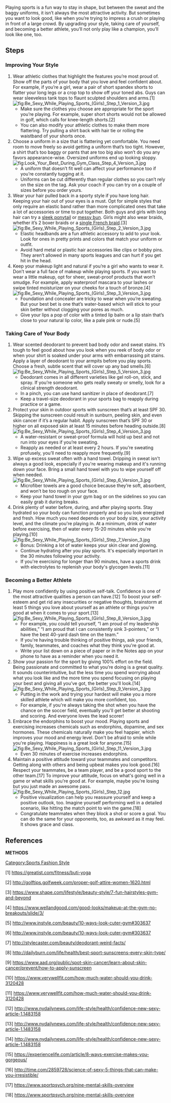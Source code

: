 Playing sports is a fun way to stay in shape, but between the sweat and
the baggy uniforms, it isn’t always the most attractive activity. But
sometimes you want to look good, like when you’re trying to impress a
crush or playing in front of a large crowd. By upgrading your style,
taking care of yourself, and becoming a better athlete, you’ll not only
play like a champion, you’ll look like one, too.

## Steps

### Improving Your Style

1.  Wear athletic clothes that highlight the features you’re most proud
    of. Show off the parts of your body that you love and feel confident
    about. For example, if you’re a girl, wear a pair of short spandex
    shorts to flatter your long legs or a crop top to show off your
    toned abs. Guys can wear sleeveless tank tops to flaunt sculpted
    shoulders and
    arms.[1]![](Be_Sexy_While_Playing_Sports_(Girls)_Step_1_Version_3.jpg "fig:Be_Sexy_While_Playing_Sports_(Girls)_Step_1_Version_3.jpg")
    -   Make sure the clothes you choose are appropriate for the sport
        you’re playing. For example, super short shorts would not be
        allowed in golf, which calls for knee-length shorts.[2]
    -   You can also modify your athletic clothes to make them more
        flattering. Try pulling a shirt back with hair tie or rolling
        the waistband of your shorts once.
2.  Choose a uniform in a size that is flattering yet comfortable. You
    need room to move freely so avoid getting a uniform that’s too
    tight. However, a shirt that’s too baggy or pants that are too big
    also won’t do you any favors appearance-wise. Oversized uniforms end
    up looking
    sloppy.![](Look_Your_Best_During_Gym_Class_Step_4_Version_3.jpg "fig:Look_Your_Best_During_Gym_Class_Step_4_Version_3.jpg")
    -   A uniform that doesn’t fit well can affect your performance too
        if you’re constantly tugging at it.
    -   Uniforms can be cut differently than regular clothes so you
        can’t rely on the size on the tag. Ask your coach if you can try
        on a couple of sizes before you order yours.
3.  Wear your hair pulled back in a sporty style if you have long hair.
    Keeping your hair out of your eyes is a must. Opt for simple styles
    that only require an elastic band rather than more complicated ones
    that take a lot of accessories or time to put together. Both guys
    and girls with long hair can try a [sleek
    ponytail](Make_a_High_Ponytail "wikilink") or [messy
    bun](Make_a_Messy_Bun "wikilink"). Girls might also wear braids,
    whether it’s 2 boxer braids or a [single French
    braid](French_Braid "wikilink").[3]![](Be_Sexy_While_Playing_Sports_(Girls)_Step_2_Version_3.jpg "fig:Be_Sexy_While_Playing_Sports_(Girls)_Step_2_Version_3.jpg")
    -   Elastic headbands are a fun athletic accessory to add to your
        look. Look for ones in pretty prints and colors that match your
        uniform or outfit.
    -   Avoid hard metal or plastic hair accessories like clips or bobby
        pins. They aren’t allowed in many sports leagues and can hurt if
        you get hit in the head.
4.  Keep your makeup light and natural if you’re a girl who wants to
    wear it. Don’t wear a full face of makeup while playing sports. If
    you want to wear a little makeup, opt for sheer, sweat-proof
    products that won’t smudge. For example, apply waterproof mascara to
    your lashes or swipe tinted moisturizer on your cheeks for a touch
    of
    bronze.[4]![](Be_Sexy_While_Playing_Sports_(Girls)_Step_3_Version_3.jpg "fig:Be_Sexy_While_Playing_Sports_(Girls)_Step_3_Version_3.jpg")
    -   Foundation and concealer are tricky to wear when you’re
        sweating. But your best bet is one that’s water-based which will
        stick to your skin better without clogging your pores as much.
    -   Give your lips a pop of color with a tinted lip balm or a lip
        stain that’s close to your natural lip color, like a pale pink
        or nude.[5]

### Taking Care of Your Body

1.  Wear scented deodorant to prevent bad body odor and sweat stains.
    It’s tough to feel good about how you look when you reek of body
    odor or when your shirt is soaked under your arms with embarrassing
    pit stains. Apply a layer of deodorant to your armpits before you
    play sports. Choose a fresh, subtle scent that will cover up any bad
    smells.[6]![](Be_Sexy_While_Playing_Sports_(Girls)_Step_5_Version_3.jpg "fig:Be_Sexy_While_Playing_Sports_(Girls)_Step_5_Version_3.jpg")
    -   Deodorant comes in all different varieties like gel roll-on,
        stick, and spray. If you’re someone who gets really sweaty or
        smelly, look for a clinical strength deodorant.
    -   In a pinch, you can use hand sanitizer in place of deodorant.[7]
    -   Keep a travel-size deodorant in your sports bag to reapply
        during practice or a game.
2.  Protect your skin in outdoor sports with sunscreen that’s at least
    SPF 30. Skipping the sunscreen could result in sunburn, peeling
    skin, and even skin cancer if it’s a regular habit. Apply sunscreen
    that’s SPF 30 or higher on all exposed skin at least 15 minutes
    before heading outside.[8]
    ![](Be_Sexy_While_Playing_Sports_(Girls)_Step_4_Version_3.jpg "fig:Be_Sexy_While_Playing_Sports_(Girls)_Step_4_Version_3.jpg")
    -   A water-resistant or sweat-proof formula will hold up best and
        not run into your eyes if you’re sweating.
    -   Reapply as needed or at least every 2 hours. If you’re sweating
        profusely, you’ll need to reapply more frequently.[9]
3.  Wipe up excess sweat often with a hand towel. Dripping in sweat
    isn't always a good look, especially if you're wearing makeup and
    it's running down your face. Bring a small hand towel with you to
    wipe yourself off when
    needed.![](Be_Sexy_While_Playing_Sports_(Girls)_Step_6_Version_3.jpg "fig:Be_Sexy_While_Playing_Sports_(Girls)_Step_6_Version_3.jpg")
    -   Microfiber towels are a good choice because they’re soft,
        absorbent, and won’t be too rough on your face.
    -   Keep your hand towel in your gym bag or on the sidelines so you
        can easily grab it during breaks.
4.  Drink plenty of water before, during, and after playing sports. Stay
    hydrated so your body can function properly and so you look
    energized and fresh. How much you need depends on your body size,
    your activity level, and the climate you're playing in. At a
    minimum, drink of water before exercising, then of water every 15-20
    minutes while you're
    playing.[10]![](Be_Sexy_While_Playing_Sports_(Girls)_Step_7_Version_3.jpg "fig:Be_Sexy_While_Playing_Sports_(Girls)_Step_7_Version_3.jpg")
    -   Bonus: Drinking a lot of water keeps your skin clear and
        glowing.
    -   Continue hydrating after you play sports. It's especially
        important in the 30 minutes following your activity.
    -   If you're exercising for longer than 90 minutes, have a sports
        drink with electrolytes to replenish your body's glycogen
        levels.[11]

### Becoming a Better Athlete

1.  Play more confidently by using positive self-talk. Confidence is one
    of the most attractive qualities a person can have.[12] To boost
    your self-esteem and get rid any insecurities or negative thoughts,
    brainstorm at least 5 things you love about yourself as an athlete
    or things you're good at when it comes to your
    sport.[13]![](Be_Sexy_While_Playing_Sports_(Girls)_Step_8_Version_3.jpg "fig:Be_Sexy_While_Playing_Sports_(Girls)_Step_8_Version_3.jpg")
    -   For example, you could tell yourself, “I am proud of my
        leadership abilities,” “I am proud that I can consistently sink
        3-pointers,” or “I have the best 40-yard dash time on the team.”
    -   If you're having trouble thinking of positive things, ask your
        friends, family, teammates, and coaches what they think you're
        good at.
    -   Write your list down on a piece of paper or in the Notes app on
        your phone to have as a reminder when you need it.
2.  Show your passion for the sport by giving 100% effort on the field.
    Being passionate and committed to what you’re doing is a great
    quality. It sounds counterintuitive, but the less time you spend
    worrying about what you look like and the more time you spend
    focusing on playing your best and giving all you’ve got, the better
    you'll
    look.[14]![](Be_Sexy_While_Playing_Sports_(Girls)_Step_9_Version_3.jpg "fig:Be_Sexy_While_Playing_Sports_(Girls)_Step_9_Version_3.jpg")
    -   Putting in the work and trying your hardest will make you a more
        skilled athlete which will make you more confident, too.
    -   For example, if you're always taking the shot when you have the
        chance on the soccer field, eventually you'll get better at
        shooting and scoring. And everyone loves the lead scorer!
3.  Embrace the endorphins to boost your mood. Playing sports and
    exercising increases chemicals such as endorphins, dopamine, and sex
    hormones. These chemicals naturally make you feel happier, which
    improves your mood and energy level. Don't be afraid to smile while
    you're playing. Happiness is a great look for
    anyone.[15]![](Be_Sexy_While_Playing_Sports_(Girls)_Step_11_Version_3.jpg "fig:Be_Sexy_While_Playing_Sports_(Girls)_Step_11_Version_3.jpg")
    -   Even 30 minutes of exercise increases endorphins.
4.  Maintain a positive attitude toward your teammates and competitors.
    Getting along with others and being upbeat makes you look good.[16]
    Respect your teammates, be a team player, and be a good sport to the
    other team.[17] To improve your attitude, focus on what's going well
    in a game or what skills you're good at. For example, maybe you're
    losing but you just made an awesome
    pass.![](Be_Sexy_While_Playing_Sports_(Girls)_Step_12.jpg "fig:Be_Sexy_While_Playing_Sports_(Girls)_Step_12.jpg")
    -   Positive visualization can help you reassure yourself and keep a
        positive outlook, too. Imagine yourself performing well in a
        detailed scenario, like hitting the match point to win the
        game.[18]
    -   Congratulate teammates when they block a shot or score a goal.
        You can do the same for your opponents, too, as awkward as it
        may feel. It shows grace and class.

## References

__METHODS__

[Category:Sports Fashion
Style](Category:Sports_Fashion_Style "wikilink")

[1] <https://greatist.com/fitness/buti-yoga>

[2] <http://golftips.golfweek.com/proper-golf-attire-women-1620.html>

[3] <https://www.shape.com/lifestyle/beauty-style/7-fun-hairstyles-gym-and-beyond>

[4] <https://www.wellandgood.com/good-looks/makeup-at-the-gym-no-breakouts/slide/3/>

[5] <http://www.instyle.com/beauty/10-ways-look-cuter-gym#303637>

[6] <http://www.instyle.com/beauty/10-ways-look-cuter-gym#303637>

[7] <http://stylecaster.com/beauty/deodorant-weird-facts/>

[8] <http://dailyburn.com/life/health/best-sport-sunscreens-every-skin-type/>

[9] <https://www.aad.org/public/spot-skin-cancer/learn-about-skin-cancer/prevent/how-to-apply-sunscreen>

[10] <https://www.verywellfit.com/how-much-water-should-you-drink-3120428>

[11] <https://www.verywellfit.com/how-much-water-should-you-drink-3120428>

[12] <http://www.nydailynews.com/life-style/health/confidence-new-sexy-article-1.1483158>

[13] <http://www.nydailynews.com/life-style/health/confidence-new-sexy-article-1.1483158>

[14] <http://www.nydailynews.com/life-style/health/confidence-new-sexy-article-1.1483158>

[15] <https://experiencelife.com/article/8-ways-exercise-makes-you-gorgeous/>

[16] <http://time.com/2859728/science-of-sexy-5-things-that-can-make-you-irresistible/>

[17] <https://www.sportpsych.org/nine-mental-skills-overview>

[18] <https://www.sportpsych.org/nine-mental-skills-overview>